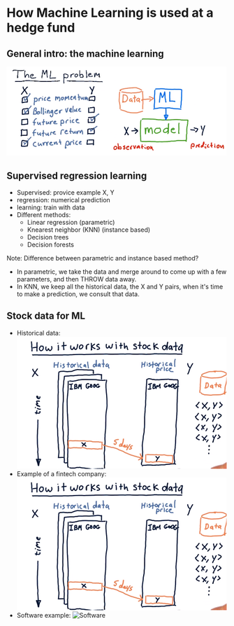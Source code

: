 # How Machine Learning is used at a hedge fund
## General intro: the machine learning
![MLproblem](https://raw.githubusercontent.com/suereey/ML4T_summer_study/main/03_screenshot/01_GeneralMLproblem.PNG)
## Supervised regression learning
- Supervised: provice example X, Y
- regression: numerical prediction
- learning: train with data
- Different methods:
    - Linear regression (parametric)
    - Knearest neighbor (KNN) (instance based)
    - Decision trees
    - Decision forests

Note: Difference between parametric and instance based method?

- In parametric, we take the data and merge around to come up with a few parameters, and then THROW data away.
- In KNN, we keep all the historical data, the X and Y pairs, when it's time to make a prediction, we consult that data.

## Stock data for ML
- Historical data:
![StockData](https://raw.githubusercontent.com/suereey/ML4T_summer_study/main/03_screenshot/02_StockData.PNG)
- Example of a fintech company:
![Example_01](https://raw.githubusercontent.com/suereey/ML4T_summer_study/main/03_screenshot/02_StockData.PNG)
- Software example:
![Software]()

